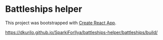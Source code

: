 # Battleships helper

This project was bootstrapped with [Create React App](https://github.com/facebookincubator/create-react-app).  

https://dkurilo.github.io/SparkiForIlya/battleships-helper/battleships/build/  
